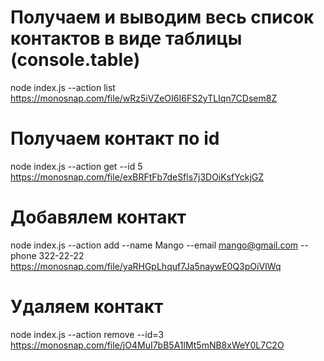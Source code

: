 # Получаем и выводим весь список контактов в виде таблицы (console.table)
node index.js --action list
https://monosnap.com/file/wRz5iVZeOI6I6FS2yTLIqn7CDsem8Z

# Получаем контакт по id
node index.js --action get --id 5
https://monosnap.com/file/exBRFtFb7deSfls7j3DOiKsfYckjGZ

# Добавялем контакт
node index.js --action add --name Mango --email mango@gmail.com --phone 322-22-22
https://monosnap.com/file/yaRHGpLhquf7Ja5naywE0Q3pOiVIWq

# Удаляем контакт
node index.js --action remove --id=3
https://monosnap.com/file/jO4MuI7bB5A1lMt5mNB8xWeY0L7C2O